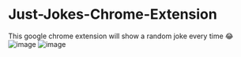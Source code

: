 # Just-Jokes-Chrome-Extension
This google chrome extension will show a random joke every time 😂
![image](https://user-images.githubusercontent.com/103206051/178135350-119d0fbf-c76f-410b-8e6e-e2f1cc1dc9ff.png)
![image](https://user-images.githubusercontent.com/103206051/178135387-13306f13-b9b9-4a34-8c49-323d62519804.png)
